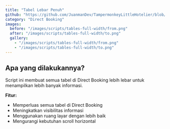 ```yaml
---
title: "Tabel Lebar Penuh"
github: "https://github.com/JuanmanDev/TampermonkeyLittleHotelier/blob/main/directBooking/fullWidthTablets.user.js"
category: "Direct Booking"
images:
  before: "/images/scripts/tables-full-width/from.png"
  after: "/images/scripts/tables-full-width/to.png"
  gallery:
    - "/images/scripts/tables-full-width/from.png"
    - "/images/scripts/tables-full-width/to.png"
---
```


## Apa yang dilakukannya?

Script ini membuat semua tabel di Direct Booking lebih lebar untuk menampilkan lebih banyak informasi.

**Fitur:**
- Memperluas semua tabel di Direct Booking
- Meningkatkan visibilitas informasi
- Menggunakan ruang layar dengan lebih baik
- Mengurangi kebutuhan scroll horizontal
